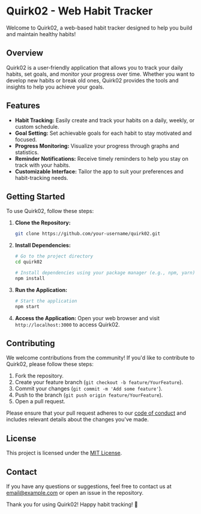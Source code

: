 # Quirk02 - Web Habit Tracker

Welcome to Quirk02, a web-based habit tracker designed to help you build and maintain healthy habits!

## Overview

Quirk02 is a user-friendly application that allows you to track your daily habits, set goals, and monitor your progress over time. Whether you want to develop new habits or break old ones, Quirk02 provides the tools and insights to help you achieve your goals.

## Features

- **Habit Tracking:** Easily create and track your habits on a daily, weekly, or custom schedule.
- **Goal Setting:** Set achievable goals for each habit to stay motivated and focused.
- **Progress Monitoring:** Visualize your progress through graphs and statistics.
- **Reminder Notifications:** Receive timely reminders to help you stay on track with your habits.
- **Customizable Interface:** Tailor the app to suit your preferences and habit-tracking needs.

## Getting Started

To use Quirk02, follow these steps:

1. **Clone the Repository:**
   ```bash
   git clone https://github.com/your-username/quirk02.git
   ```

2. **Install Dependencies:**
   ```bash
   # Go to the project directory
   cd quirk02

   # Install dependencies using your package manager (e.g., npm, yarn)
   npm install
   ```

3. **Run the Application:**
   ```bash
   # Start the application
   npm start
   ```

4. **Access the Application:**
   Open your web browser and visit `http://localhost:3000` to access Quirk02.

## Contributing

We welcome contributions from the community! If you'd like to contribute to Quirk02, please follow these steps:

1. Fork the repository.
2. Create your feature branch (`git checkout -b feature/YourFeature`).
3. Commit your changes (`git commit -m 'Add some feature'`).
4. Push to the branch (`git push origin feature/YourFeature`).
5. Open a pull request.

Please ensure that your pull request adheres to our [code of conduct](CONTRIBUTING.md) and includes relevant details about the changes you've made.

## License

This project is licensed under the [MIT License](LICENSE.md).

## Contact

If you have any questions or suggestions, feel free to contact us at [email@example.com](mailto:email@example.com) or open an issue in the repository.

Thank you for using Quirk02! Happy habit tracking! 🌟
